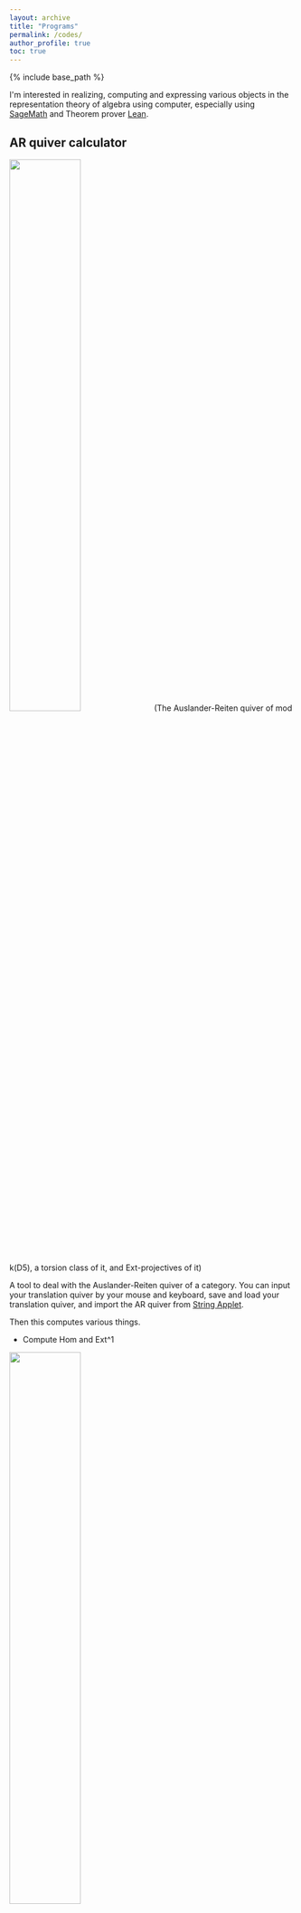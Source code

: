 ```yaml
---
layout: archive
title: "Programs"
permalink: /codes/
author_profile: true
toc: true
---
```


{% include base_path %}

I'm interested in realizing, computing and expressing various objects in the representation theory of algebra using computer, especially using [SageMath](https://www.sagemath.org/) and Theorem prover [Lean](https://leanprover.github.io/).


## AR quiver calculator

<img src="https://cdn.discordapp.com/attachments/524877289213788171/1007891731703943168/unknown.png" width="50%">
(The Auslander-Reiten quiver of mod k(D5), a torsion class of it, and Ext-projectives of it)

A tool to deal with the Auslander-Reiten quiver of a category.
You can input your translation quiver by your mouse and keyboard, save and load your translation quiver, and import the AR quiver from [String Applet](https://www.math.uni-bielefeld.de/~jgeuenich/string-applet/).

Then this computes various things.

- Compute Hom and Ext^1 

<img src="https://cdn.discordapp.com/attachments/524877289213788171/1007896233454612571/unknown.png" width="50%">

- For a module category, this computes all torsion(-free) classes, wide subcategories, ICE-closed subcategories, IE-closed subcategories, etc,
- and its Ext-projective (injective) objects! (below: a torsion class in A_5 quiver and its Ext-projectives = support tau-tilting modules)

<img src="https://cdn.discordapp.com/attachments/524877289213788171/1007900187106234368/unknown.png" width="50%">

- For a triangualted category, this computes a shift functor, and list all maximal Ext-orthogonal objects: there're 182 maximal Ext^1-orthogonal objects in the cluster category of type D5.

<img src="https://cdn.discordapp.com/attachments/524877289213788171/1007903351888949278/unknown.png" width="50%">

### Files
- [exe file (9.4 MB) for Windows](https://github.com/haruhisa-enomoto/ARquiver/releases/download/v0.3.0/ARquiver_calculator.exe)
- no Mac ver for now, sorry...
- [GitHub Repository](https://github.com/haruhisa-enomoto/ARquiver)

## Representation theory of algebra in Lean
I'm trying to formalize representation theory of algebra (especially Auslander-Reiten theory) using a proof assistant [Lean](https://leanprover.github.io/). For those who don't know a proof assistant, it's like a **computer game for proving theorems**, so write a programming code which states and proves theorems.

What I have done so far in [lean-noncommutative-ring](https://github.com/haruhisa-enomoto/lean-noncommutative-ring) is

- The left right symmetry of Jacobson radical of a ring (intersection of maximal left ideals coincides that of maximal right ideals), and a well-known characterization of elements in the Jacobson radical
- The left right symmetry of local ring (ring has a unique maximal left ideal iff it has a unique maximal right ideal), and a well-known characterization of local rings.

Obviously there are lots of things to play with Auslander-Reiten theory in Lean, so if you are interested in this game project, please contact me.

See also:
- [Natural number game](https://www.ma.imperial.ac.uk/~buzzard/xena/natural_number_game/) and [its mirror](https://cbirkbeck.github.io/natural_number_game/). A very funny game for proving basic statements (associativity, commutativity, etc) from Peano's axioms. Very gentle and instructive, so no prerequisite knowledge is needed.
- [Formalising Mathematics](https://github.com/ImperialCollegeLondon/formalising-mathematics), which explains basics of Lean from undergraduate materials like set theory and group theory
- [Lean community](https://leanprover-community.github.io/)

## The lattice of torsion classes in SageMath
`tors_lattice.py` below enables us to compute and construct various objects from the lattice of torsion classes of a &tau;-tilting finite algebra in SageMath. Internally, this defines a class `FiniteTorsLattice`, which is a subclass of a SageMath class for finite lattices: [`FiniteLatticePoset`](https://doc.sagemath.org/html/en/reference/combinat/sage/combinat/posets/lattices.html#sage.combinat.posets.lattices.FiniteLatticePoset).

Once you input the lattice of torsion classes (e.g. using my [StringApplet-to-SageMath-converter](https://github.com/haruhisa-enomoto/StringApplet-to-SageMath-converter) below), this program can compute (or construct) various objects which naturally arise in the representation theory of algebras in SageMath, such as the lattice of wide subcategories, the lattice of ICE-closed subcategories, the simplicial complex of support &tau;-tilting modules, and the number of indecomposable Ext-projectives of each torsion class or a heart of each interval, and so on.

- [tors_lattice.py](/files/tors_lattice.py)
- [Manual](https://nbviewer.jupyter.org/github/haruhisa-enomoto/tors-lattice/blob/main/Manual.ipynb)
- [GitHub Repository](https://github.com/haruhisa-enomoto/tors-lattice)
- [An introduction video](https://www.youtube.com/watch?v=2-y1a-_zEEA) based on the second part of [my talk](/talks/2021-07-26/)
- [Slides](/files/OCAMI0726.pdf) used in the above video
- [A Demo Notebook](https://nbviewer.jupyter.org/urls/haruhisa-enomoto.github.io/files/OCAMI_Demo.ipynb) used in the above video, and its [ipynb file](/files/OCAMI_Demo.ipynb)

## StringApplet to SageMath converter
This enables us to import the **lattice of torsion classes** in SageMath from **[String Applet](https://www.math.uni-bielefeld.de/~jgeuenich/string-applet/)**. [String Applet](https://www.math.uni-bielefeld.de/~jgeuenich/string-applet/) can compute the Hasse quiver of torsion classes for an inputted algebra (which should be representation-finite special biserial).
This module makes a data which we can use to construct and study the lattice of torsion classes in SageMath (e.g. the kappa map below), from the TeX file exported by String Applet.

- [converter.py](/files/converter.py)
- [Manual](https://nbviewer.jupyter.org/github/haruhisa-enomoto/StringApplet-to-SageMath-converter/blob/main/Manual.ipynb)
- [GitHub Repository](https://github.com/haruhisa-enomoto/StringApplet-to-SageMath-converter)


## Kappa maps for lattices
This adds methods to
a Sage class [`FiniteLatticePoset`](https://doc.sagemath.org/html/en/reference/combinat/sage/combinat/posets/lattices.html#sage.combinat.posets.lattices.FiniteLatticePoset)
which compute the (extended) kappa (dual) map.
Using this, one can compute kappa maps for finite lattices in SageMath.

- [GitHub Repository](https://github.com/haruhisa-enomoto/kappa-map-for-lattices)
- [Manual](https://nbviewer.jupyter.org/github/haruhisa-enomoto/kappa-map-for-lattices/blob/main/Manual.ipynb)
- [Notes for representation theorists](https://nbviewer.jupyter.org/github/haruhisa-enomoto/kappa-map-for-lattices/blob/main/for-rep-theorists.ipynb):
I **strongly recommend you to read this** if you are working with representation theory of algebras, not just a lattice theory: this explains how the kappa map arises in the rep-theory, and demonstrates how to use it to study bricks and torsion classes.
